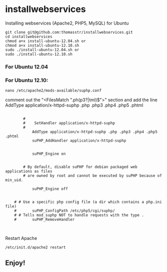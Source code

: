 installwebservices
==================

Installing webservices (Apache2, PHP5, MySQL) for Ubuntu

<pre>
<code>git clone git@github.com:thomasstr/installwebservices.git
cd installwebservices
chmod a+x install-ubuntu-12.04.sh or
chmod a+x install-ubuntu-12.10.sh
sudo ./install-ubuntu-12.04.sh or
sudo ./install-ubuntu-12.10.sh</code>
</pre>


<h3>For Ubuntu 12.04</h3>


<h3>For Ubuntu 12.10:</h3>

<code>nano /etc/apache2/mods-available/suphp.conf</code>

comment out the "<FilesMatch "\.ph(p3?|tml)$">" section and add the line AddType application/x-httpd-suphp .php .php3 .php4 .php5 .phtml

<pre>
<code>	<IfModule mod_suphp.c>
	    #<FilesMatch "\.ph(p3?|tml)$">
	    #    SetHandler application/x-httpd-suphp
	    #</FilesMatch>
	        AddType application/x-httpd-suphp .php .php3 .php4 .php5 .phtml
	        suPHP_AddHandler application/x-httpd-suphp

	    <Directory />
	        suPHP_Engine on
	    </Directory>

	    # By default, disable suPHP for debian packaged web applications as files
	    # are owned by root and cannot be executed by suPHP because of min_uid.
	    <Directory /usr/share>
	        suPHP_Engine off
	    </Directory>

	# # Use a specific php config file (a dir which contains a php.ini file)
	#       suPHP_ConfigPath /etc/php5/cgi/suphp/
	# # Tells mod_suphp NOT to handle requests with the type <mime-type>.
	#       suPHP_RemoveHandler <mime-type>
	</IfModule>
</code>
</pre>

Restart Apache

<code>/etc/init.d/apache2 restart</code>


<h2>Enjoy!</h2>
